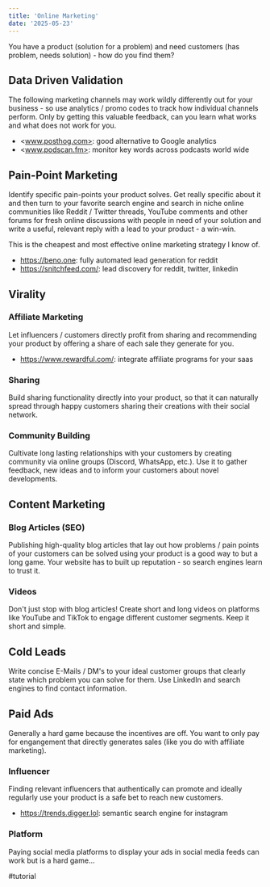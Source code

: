 ```yaml
---
title: 'Online Marketing'
date: '2025-05-23'
---
```

You have a product (solution for a problem) and need customers (has problem, needs solution) - how do you find them?

## Data Driven Validation

The following marketing channels may work wildly differently out for your business - so use analytics / promo codes to track how individual channels perform. Only by getting this valuable feedback, can you learn what works and what does not work for you.

- <www.posthog.com>: good alternative to Google analytics
- <www.podscan.fm>: monitor key words across podcasts world wide

## Pain-Point Marketing

Identify specific pain-points your product solves. Get really specific about it and then turn to your favorite search engine and search in niche online communities like Reddit / Twitter threads, YouTube comments and other forums for fresh online discussions with people in need of your solution and write a useful, relevant reply with a lead to your product - a win-win.

This is the cheapest and most effective online marketing strategy I know of.

- <https://beno.one>: fully automated lead generation for reddit
- <https://snitchfeed.com/>: lead discovery for reddit, twitter, linkedin

## Virality

### Affiliate Marketing

Let influencers / customers directly profit from sharing and recommending your product by offering a share of each sale they generate for you.

- <https://www.rewardful.com/>: integrate affiliate programs for your saas

### Sharing

Build sharing functionality directly into your product, so that it can naturally spread through happy customers sharing their creations with their social network.

### Community Building

Cultivate long lasting relationships with your customers by creating community via online groups (Discord, WhatsApp, etc.). Use it to gather feedback, new ideas and to inform your customers about novel developments.

## Content Marketing

### Blog Articles (SEO)

Publishing high-quality blog articles that lay out how problems / pain points of your customers can be solved using your product is a good way to but a long game. Your website has to built up reputation - so search engines learn to trust it.

### Videos

Don't just stop with blog articles! Create short and long videos on platforms like YouTube and TikTok to engage different customer segments. Keep it short and simple.

## Cold Leads

Write concise E-Mails / DM's to your ideal customer groups that clearly state which problem you can solve for them. Use LinkedIn and search engines to find contact information.

## Paid Ads

Generally a hard game because the incentives are off. You want to only pay for engangement that directly generates sales (like you do with affiliate marketing).

### Influencer

Finding relevant influencers that authentically can promote and ideally regularly use your product is a safe bet to reach new customers.

- <https://trends.digger.lol>: semantic search engine for instagram

### Platform

Paying social media platforms to display your ads in social media feeds can work but is a hard game...

#tutorial
